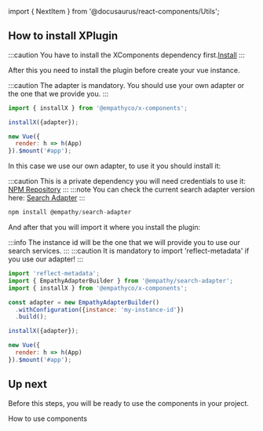 import { NextItem } from '@docusaurus/react-components/Utils';

## How to install XPlugin

:::caution
You have to install the XComponents dependency first.[Install](https://bitbucket.org/colbenson/x-components/src/master/CHANGELOG.md)
:::

After this you need to install the plugin before create your vue instance.

:::caution
The adapter is mandatory. You should use your own adapter or the one that we provide you.
:::

```js
import { installX } from '@empathyco/x-components';

installX({adapter});

new Vue({
  render: h => h(App)
}).$mount('#app');
```

In this case we use our own adapter, to use it you should install it:

:::caution
This is a private dependency you will need credentials to use it: [NPM Repository](https://searchbroker.atlassian.net/wiki/spaces/EAF/pages/172753015/Setting+up+EmpathyBroker+s+private+npm+repository+locally)
:::
:::note
You can check the current search adapter version here: [Search Adapter](https://bitbucket.org/colbenson/search-adapter/src/master/CHANGELOG.md)
:::

```jsx
npm install @empathy/search-adapter
```

And after that you will import it where you install the plugin:

:::info
The instance id will be the one that we will provide you to use our search services.
:::
:::caution
It is mandatory to import 'reflect-metadata' if you use our adapter!
:::

```js
import 'reflect-metadata';
import { EmpathyAdapterBuilder } from '@empathy/search-adapter';
import { installX } from '@empathyco/x-components';

const adapter = new EmpathyAdapterBuilder()
  .withConfiguration({instance: 'my-instance-id'})
  .build();

installX({adapter});

new Vue({
  render: h => h(App)
}).$mount('#app');
```

 ## Up next

Before this steps, you will be ready to use the components in your project.

<NextItem color="#e77962" font='white' next="use-components">How to use components</NextItem>
